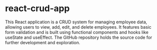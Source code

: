 # react-crud-app
This React application is a CRUD system for managing employee data, allowing users to view, add, edit, and delete employees. It features basic form validation and is built using functional components and hooks like useState and useEffect. The GitHub repository holds the source code for further development and exploration.
